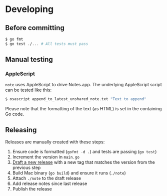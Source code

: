 # Developing

## Before committing

```sh
$ go fmt
$ go test ./... # All tests must pass
```

## Manual testing

### AppleScript

`note` uses AppleScript to drive Notes.app. The underlying AppleScript script can be tested like this:

```sh
$ osascript append_to_latest_unshared_note.txt "Text to append"
```

Please note that the formatting of the text (as HTML) is set in the containing Go code.

## Releasing

Releases are manually created with these steps:

1. Ensure code is formatted (`gofmt -d .`) and tests are passing (`go test`)
1. Increment the version in `main.go`
1. [Draft a new release](https://github.com/jbrudvik/note/releases/new) with a new tag that matches the version from the previous step
1. Build Mac binary (`go build`) and ensure it runs (`./note`)
1. Attach `./note` to the draft release
1. Add release notes since last release
1. Publish the release
